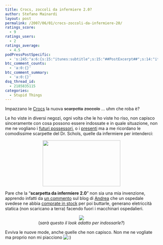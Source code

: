 ```yaml
---
title: Crocs, zoccoli da infermiere 2.0?
author: Stefano Mainardi
layout: post
permalink: /2007/06/01/crocs-zoccoli-da-infermiere-20/
ratings_score:
  - 9
ratings_users:
  - 2
ratings_average:
  - 4.5
podPressPostSpecific:
  - 's:245:"a:6:{s:15:"itunes:subtitle";s:15:"##PostExcerpt##";s:14:"itunes:summary";s:15:"##PostExcerpt##";s:15:"itunes:keywords";s:17:"##WordPressCats##";s:13:"itunes:author";s:10:"##Global##";s:15:"itunes:explicit";s:2:"No";s:12:"itunes:block";s:2:"No";}";'
btc_comment_counts:
  - 'a:0:{}'
btc_comment_summary:
  - 'a:0:{}'
dsq_thread_id:
  - 2185835115
categories:
  - Stupid Things
---
```

Impazzano le [Crocs][1] la nuova <strike>scarpetta</strike> <strike>zoccolo</strike> &#8230; uhm che roba è?

Le ho viste in diversi negozi, ogni volta che le ho viste ho riso, non capisco sinceramente con cosa possono essere indossate e in quale situazione, non me ne vogliano i [futuri possessori][2], o i [presenti][3] ma a me ricordano le comodissime scarpette del Dr. Schols, quelle da infermiere per intenderci:

<p align="center">
  <a href="http://flickr.com/photos/mainardi/524799702/"><img src="http://farm1.static.flickr.com/233/524799702_ff7256277c.jpg?v=0" height="152" width="256" /></a>
</p>

Pare che la &#8220;**scarpetta da infermiere 2.0**&#8221; non sia una mia invenzione, apprendo infatti da [un commento][4] sul blog di [Andrea][2] che un ospedale svedese ne abbia [comprate in stock][5] per poi buttarle, generano eletriccità statica (non scaricano a terra) facendo fuori i macchinari ospedalieri.

<p align="center">
  <img src="http://farm1.static.flickr.com/209/524811572_f839fbabed.jpg?v=0" /><br /> (<em>sarà questo il look adatto per indossarle?</em>)
</p>

Evviva le nuove mode, anche quelle che non capisco. Non me ne vogliate ma proprio non mi piacciono <img src="http://www.stefanomainardi.com/wp-includes/images/smilies/icon_smile.gif" alt=":)" class="wp-smiley" />

 [1]: http://www.crocs.com/home.jsp
 [2]: http://www.andreabeggi.net
 [3]: http://www.gaspartorriero.it/blogger.html
 [4]: http://www.andreabeggi.net/2007/06/01/acquisti-estivi/#comment-105422
 [5]: http://www.guardian.co.uk/international/story/0,,2061288,00.html